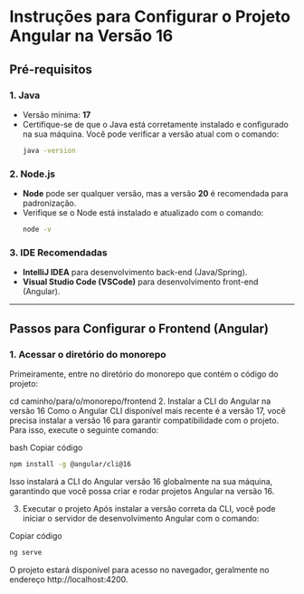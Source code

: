 
# Instruções para Configurar o Projeto Angular na Versão 16

## Pré-requisitos

### 1. **Java**  
   - Versão mínima: **17**
   - Certifique-se de que o Java está corretamente instalado e configurado na sua máquina. Você pode verificar a versão atual com o comando:
     ```bash
     java -version
     ```

### 2. **Node.js**  
   - **Node** pode ser qualquer versão, mas a versão **20** é recomendada para padronização.
   - Verifique se o Node está instalado e atualizado com o comando:
     ```bash
     node -v
     ```

### 3. **IDE Recomendadas**
   - **IntelliJ IDEA** para desenvolvimento back-end (Java/Spring).
   - **Visual Studio Code (VSCode)** para desenvolvimento front-end (Angular).

---

## Passos para Configurar o Frontend (Angular)

### 1. **Acessar o diretório do monorepo**  
   Primeiramente, entre no diretório do monorepo que contém o código do projeto:

   cd caminho/para/o/monorepo/frontend
2. Instalar a CLI do Angular na versão 16
Como o Angular CLI disponível mais recente é a versão 17, você precisa instalar a versão 16 para garantir compatibilidade com o projeto. Para isso, execute o seguinte comando:

bash
Copiar código
 ```bash
npm install -g @angular/cli@16
```
Isso instalará a CLI do Angular versão 16 globalmente na sua máquina, garantindo que você possa criar e rodar projetos Angular na versão 16.

3. Executar o projeto
Após instalar a versão correta da CLI, você pode iniciar o servidor de desenvolvimento Angular com o comando:


Copiar código
 ```bash
ng serve
```
O projeto estará disponível para acesso no navegador, geralmente no endereço 
http://localhost:4200.

